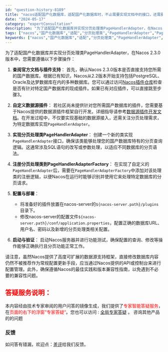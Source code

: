 ```yaml
---
id: "question-history-8189"
title: "nacos适配国产化数据库，适配国产化数据库时，不止需要实现文档中的接口，还需要实现分页处理类PageHandlerAdapter，并在PageHandlerAdapterFactory中添加对应的处理类，版本是2.3.0 nacos-opensource"
date: "2024-05-17"
category: "expertConsultation"
description: "为了适配国产化数据库并实现分页处理类PageHandlerAdapter，在Nacos 2.3.0版本中，您需要遵循以下步骤操作：1. **查阅官方文档与插件支持**：   首先，确认Nacos 2.3.0版本是否直接支持您所需的国产数据库。根据已有知识，Nacos从2.2版本开始支持包括Postg"
tags: ["nacos","国产化数据库","适配","分页处理类","PageHandlerAdapter","PageHandlerAdapterFactory","2.3.0"]
keywords: ["nacos","国产化数据库","适配","分页处理类","PageHandlerAdapter","PageHandlerAdapterFactory","2.3.0"]
---
```


为了适配国产化数据库并实现分页处理类PageHandlerAdapter，在Nacos 2.3.0版本中，您需要遵循以下步骤操作：

1. **查阅官方文档与插件支持**：
   首先，确认Nacos 2.3.0版本是否直接支持您所需的国产数据库。根据已有知识，Nacos从2.2版本开始支持包括PostgreSQL、Oracle及达梦数据库在内的多种数据库。您可以通过访问[Nacos插件仓库](https://github.com/nacos-group/nacos-plugin)检查是否有针对特定国产数据库的现成插件。如果已有对应插件，可以直接跳至步骤3。

2. **自定义数据源插件**：
   若社区尚未提供针对您所需国产数据库的插件，您需要基于Nacos提供的数据源插件框架自行开发。详细指导请参考[数据源插件开发文档](https://nacos.io/docs/latest/plugin/datasource-plugin/)。在开发过程中，不仅要实现基础的数据源接入，还需关注分页处理需求，为特定数据库实现`PageHandlerAdapter`。

3. **实现分页处理类PageHandlerAdapter**：
   创建一个新的类实现`PageHandlerAdapter`接口，确保该类能够处理您的国产数据库特有的分页查询逻辑。这通常涉及SQL语句的改写或参数处理，以适应不同数据库的分页语法。

4. **注册分页处理类到PageHandlerAdapterFactory**：
   在实现了自定义的`PageHandlerAdapter`后，需要在`PageHandlerAdapterFactory`中添加对该处理类的注册逻辑，以便Nacos在运行时能够识别并使用它来处理特定数据库的分页请求。

5. **配置与部署**：
   - 将准备好的插件放置在nacos-server的`${nacos-server.path}/plugins`目录下。
   - 修改nacos-server的配置文件`${nacos-server.path}/conf/application.properties`，配置正确的数据库URL、用户名、密码以及新增的分页处理类相关配置。

6. **启动与验证**：
   启动Nacos服务器并进行功能测试，确保配置的查询、修改等操作能够正确执行且分页功能正常工作。

请注意，虽然Nacos提供了高度可扩展的数据源支持框架，直接修改数据库内容仍然不被推荐作为常规配置更新手段，应当通过Nacos提供的API或控制台来进行配置管理。此外，确保遵循Nacos的最佳实践和版本兼容性指南，以免遇到不必要的兼容性问题。
## <font color="#FF0000">答疑服务说明：</font> 

本内容经由技术专家审阅的用户问答的镜像生成，我们提供了<font color="#FF0000">专家智能答疑服务</font>，在<font color="#FF0000">页面的右下的浮窗”专家答疑“</font>。您也可以访问 : [全局专家答疑](https://opensource.alibaba.com/chatBot) 。 咨询其他产品的的问题

### 反馈
如问答有错漏，欢迎点：[差评](https://ai.nacos.io/user/feedbackByEnhancerGradePOJOID?enhancerGradePOJOId=13548)给我们反馈。
